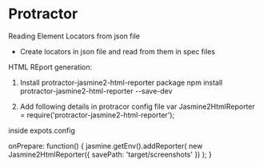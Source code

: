 # Protractor
Reading Element Locators from json file
- Create locators in json file and read from them in spec files

HTML REport generation:
1. Install protractor-jasmine2-html-reporter package
npm install protractor-jasmine2-html-reporter --save-dev

2.  Add following details in protracor config file
var Jasmine2HtmlReporter = require('protractor-jasmine2-html-reporter');


inside expots.config

   onPrepare: function() {
    jasmine.getEnv().addReporter(
        new Jasmine2HtmlReporter({
            savePath: 'target/screenshots'
        })
    );
}
